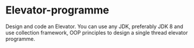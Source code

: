 # Elevator-programme
Design and code an Elevator. You can use any JDK, preferably JDK 8 and use collection framework, OOP principles to design a single thread elevator programme.
